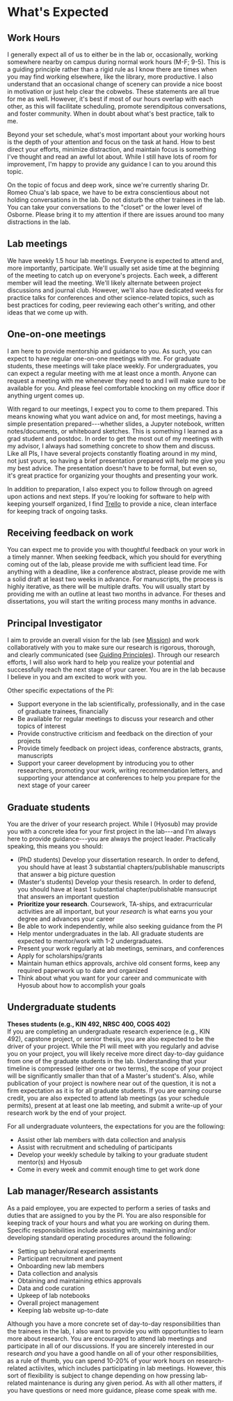 # What's Expected 

## Work Hours
I generally expect all of us to either be in the lab or, occasionally, working somewhere nearby on campus during normal work hours (M-F; 9-5). This is a guiding principle rather than a rigid rule as I know there are times when you may find working elsewhere, like the library, more productive. I also understand that an occasional change of scenery can provide a nice boost in motivation or just help clear the cobwebs. These statements are all true for me as well. However, it's best if most of our hours overlap with each other, as this will facilitate scheduling, promote serendipitous conversations, and foster community. When in doubt about what's best practice, talk to me. 

Beyond your set schedule, what's most important about your working hours is the depth of your attention and focus on the task at hand. How to best direct your efforts, minimize distraction, and maintain focus is something I've thought and read an awful lot about. While I still have lots of room for improvement, I'm happy to provide any guidance I can to you around this topic. 

On the topic of focus and deep work, since we're currently sharing Dr. Romeo Chua's lab space, we have to be extra conscientious about not holding conversations in the lab. Do not disturb the other trainees in the lab. You can take your conversations to the "closet" or the lower level of Osborne. Please bring it to my attention if there are issues around too many distractions in the lab. 


## Lab meetings
We have weekly 1.5 hour lab meetings. Everyone is expected to attend and, more importantly, participate. We'll usually set aside time at the beginning of the meeting to catch up on everyone's projects. Each week, a different member will lead the meeting. We'll likely alternate between project discussions and journal club. However, we'll also have dedicated weeks for practice talks for conferences and other science-related topics, such as best practices for coding, peer reviewing each other's writing, and other ideas that we come up with. 


## One-on-one meetings
I am here to provide mentorship and guidance to you. As such, you can expect to have regular one-on-one meetings with me. For graduate students, these meetings will take place weekly. For undergraduates, you can expect a regular meeting with me at least once a month. Anyone can request a meeting with me whenever they need to and I will make sure to be available for you. And please feel comfortable knocking on my office door if anything urgent comes up. 

With regard to our meetings, I expect you to come to them prepared. This means knowing what you want advice on and, for most meetings, having a simple presentation prepared---whether slides, a Jupyter notebook, written notes/documents, or whiteboard sketches. This is something I learned as a grad student and postdoc. In order to get the most out of my meetings with my advisor, I always had something concrete to show them and discuss. Like all PIs, I have several projects constantly floating around in my mind, not just yours, so having a brief presentation prepared will help me give you my best advice. The presentation doesn't have to be formal, but even so, it's great practice for organizing your thoughts and presenting your work. 

In addition to preparation, I also expect you to follow through on agreed upon actions and next steps. If you're looking for software to help with keeping yourself organized, I find [Trello](https://trello.com/) to provide a nice, clean interface for keeping track of ongoing tasks. 


## Receiving feedback on work
You can expect me to provide you with thoughtful feedback on your work in a timely manner. When seeking feedback, which you should for everything coming out of the lab, please provide me with sufficient lead time. For anything with a deadline, like a conference abstract, please provide me with a solid draft at least two weeks in advance. For manuscripts, the process is highly iterative, as there will be multiple drafts. You will usually start by providing me with an outline at least two months in advance. For theses and dissertations, you will start the writing process many months in advance. 


## Principal Investigator
I aim to provide an overall vision for the lab (see [Mission](mission)) and work collaboratively with you to make sure our research is rigorous, thorough, and clearly communicated (see [Guiding Principles](guiding-principles)). Through our research efforts, I will also work hard to help you realize your potential and successfully reach the next stage of your career. You are in the lab because I believe in you and am excited to work with you. 

Other specific expectations of the PI: 
- Support everyone in the lab scientifically, professionally, and in the case of graduate trainees, financially
- Be available for regular meetings to discuss your research and other topics of interest
- Provide constructive criticism and feedback on the direction of your projects
- Provide timely feedback on project ideas, conference abstracts, grants, manuscripts
- Support your career development by introducing you to other researchers, promoting your work, writing recommendation letters, and supporting your attendance at conferences to help you prepare for the next stage of your career  


## Graduate students
You are the driver of your research project. While I (Hyosub) may provide you with a concrete idea for your first project in the lab---and I'm always here to provide guidance---you are always the project leader. Practically speaking, this means you should: 

- (PhD students) Develop your dissertation research. In order to defend, you should have at least 3 substantial chapters/publishable manuscripts that answer a big picture question
- (Master's students) Develop your thesis research. In order to defend, you should have at least 1 substantial chapter/publishable mansucript that answers an important question
- **Prioritize your research**. Coursework, TA-ships, and extracurricular activities are all important, but your *research* is what earns you your degree and advances your career 
- Be able to work independently, while also seeking guidance from the PI
- Help mentor undergraduates in the lab. All graduate students are expected to mentor/work with 1-2 undergraduates. 
- Present your work regularly at lab meetings, seminars, and conferences
- Apply for scholarships/grants
- Maintain human ethics approvals, archive old consent forms, keep any required paperwork up to date and organized
- Think about what you want for your career and communicate with Hyosub about how to accomplish your goals
  

## Undergraduate students
**Theses students (e.g., KIN 492, NRSC 400, COGS 402)**      
If you are completing an undergraduate research experience (e.g., KIN 492), capstone project, or senior thesis, you are also expected to be the driver of your project. While the PI will meet with you regularly and advise you on your project, you will likely receive more direct day-to-day guidance from one of the graduate students in the lab. Understanding that your timeline is compressed (either one or two terms), the scope of your project will be significantly smaller than that of a Master's student's. Also, while publication of your project is nowhere near out of the question, it is not a firm expectation as it is for all graduate students. If you are earning course credit, you are also expected to attend lab meetings (as your schedule permits), present at at least one lab meeting, and submit a write-up of your research work by the end of your project. 

For all undergraduate volunteers, the expectations for you are the following:
- Assist other lab members with data collection and analysis
- Assist with recruitment and scheduling of participants
- Develop your weekly schedule by talking to your graduate student mentor(s) and Hyosub
- Come in every week and commit enough time to get work done


## Lab manager/Research assistants
As a paid employee, you are expected to perform a series of tasks and duties that are assigned to you by the PI. You are also responsible for keeping track of your hours and what you are working on during them. Specific responsibilities include assisting with, maintaining and/or developing standard operating procedures around the following:
- Setting up behavioral experiments
- Participant recruitment and payment
- Onboarding new lab members
- Data collection and analysis
- Obtaining and maintaining ethics approvals
- Data and code curation
- Upkeep of lab notebooks
- Overall project management
- Keeping lab website up-to-date 

Although you have a more concrete set of day-to-day responsibilities than the trainees in the lab, I also want to provide you with opportunities to learn more about research. You are encouraged to attend lab meetings and participate in all of our discussions. If you are sincerely interested in our research *and* you have a good handle on all of your other responsibilities, as a rule of thumb, you can spend 10-20% of your work hours on research-related actiivites, which includes participating in lab meetings. However, this sort of flexibility is subject to change depending on how pressing lab-related maintenance is during any given period. As with all other matters, if you have questions or need more guidance, please come speak with me. 